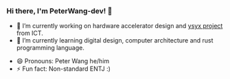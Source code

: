 ### Hi there, I'm PeterWang-dev! 👋

- 🔭 I’m currently working on hardware accelerator design and [ysyx project](https://github.com/OSCPU) from ICT. 
- 🌱 I’m currently learning digital design, computer architecture and rust programming language.
<!-- - 📫 How to reach me: PeterWang030908@hotmail.com -->
- 😄 Pronouns: Peter Wang he/him
- ⚡ Fun fact: Non-standard ENTJ :)


<!--
**PeterWang-dev/PeterWang-dev** is a ✨ _special_ ✨ repository because its `README.md` (this file) appears on your GitHub profile.

Here are some ideas to get you started:

- 🔭 I’m currently working on ...
- 🌱 I’m currently learning ...
- 👯 I’m looking to collaborate on ...
- 🤔 I’m looking for help with ...
- 💬 Ask me about ...
- 📫 How to reach me: ...
- 😄 Pronouns: ...
- ⚡ Fun fact: ...
-->
